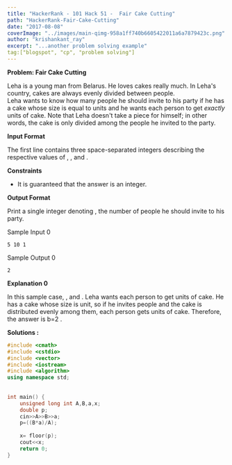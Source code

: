 ```yaml
---
title: "HackerRank - 101 Hack 51 -  Fair Cake Cutting"
path: "HackerRank-Fair-Cake-Cutting"
date: "2017-08-08"
coverImage: "../images/main-qimg-958a1ff740b6605422011a6a7879423c.png"
author: "krishankant_ray"
excerpt: "...another problem solving example"
tag:["blogspot", "cp", "problem solving"]
---
```


**Problem: Fair Cake Cutting**  
  
Leha is a young man from Belarus. He loves cakes really much. In Leha's country, cakes are always evenly divided between people.  
Leha wants to know how many people he should invite to his party if he has a cake whose size is equal to units and he wants each person to get _exactly_ units of cake. Note that Leha doesn't take a piece for himself; in other words, the cake is only divided among the people he invited to the party.  
  
  

**Input Format**

The first line contains three space-separated integers describing the respective values of , , and .

  
**Constraints**

  

*   It is guaranteed that the answer is an integer.

  
**Output Format**

  
Print a single integer denoting , the number of people he should invite to his party.

  
  
Sample Input 0

```
5 10 1  

```

  
Sample Output 0

```
2  

```

  
****Explanation** 0**

In this sample case, , and . Leha wants each person to get units of cake. He has a cake whose size is unit, so if he invites people and the cake is distributed evenly among them, each person gets units of cake. Therefore, the answer is b=2 .  
  
**Solutions :**  
  
```cpp
#include <cmath>  
#include <cstdio>  
#include <vector>  
#include <iostream>  
#include <algorithm>  
using namespace std;  
  
  
int main() {  
    unsigned long int A,B,a,x;  
    double p;  
    cin>>A>>B>>a;  
    p=((B*a)/A);  
      
    x= floor(p);  
    cout<<x;  
    return 0;  
}
```
